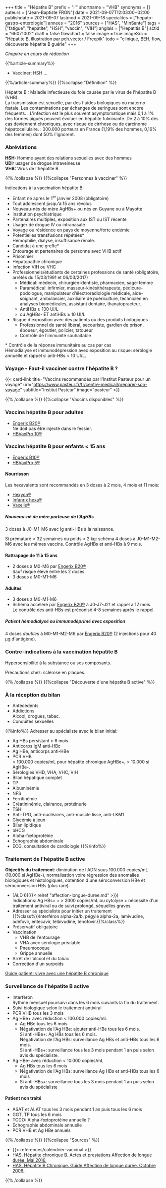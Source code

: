 +++
title = "Hépatite B"
prefix = "l'"
shortname = "VHB"
synonyms = []
auteurs = ["Jean-Baptiste FRON"]
date = 2021-09-07T12:03:00+02:00
publishdate = 2021-09-07
lastmod = 2021-09-18
specialites = ["hepato-gastro-enterologie"]
annees = "2016"
sources = ["HAS", "MinSante"]
tags = ["fatigue", "hepatite", "HSH", "vaccin", "VIH"]
anglais = ["Hepatitis B"]
sctid = "66071002"
draft = false
flowchart = false
image = true
imageSrc = "Hépatite B, illustration par pch.vector / Freepik"
todo = "clinique, BEH, flow, découverte hépatite B guérie"
+++

*Chapitre en cours de rédaction*

{{%article-summary%}}

- Vacciner: HSH ...

{{%/article-summary%}}
{{%collapse "Définition" %}}

Hépatite B
: Maladie infectieuse du foie causée par le virus de l'hépatite B (VHB).  
La transmission est sexuelle, par des fluides biologiques ou materno-fœtale. Les contaminations par échanges de seringues sont encore fréquents.
: L'infection est le plus souvent asymptomatique mais 0,1 à 1% des formes aiguës peuvent évoluer en hépatite fulminante. De 2 à 10% des cas deviennent chroniques, avec risque de cirrhose ou de carcinome hépatocellulaire.
: 300.000 porteurs en France (1,19% des hommes, 0,16% des femmes) dont 50% l'ignorent.

### Abréviations

**HSH:** Homme ayant des relations sexuelles avec des hommes  
**UDI:** usager de drogue intraveineuse  
**VHB:** Virus de l'hépatite B

{{% /collapse %}}
{{%collapse "Personnes à vacciner" %}}

Indications à la vaccination hépatite B:

- Enfant né après le 1<sup>er</sup> janvier 2008 (obligatoire)
- Tout adolescent jusqu'à 15 ans révolus
- Nouveau-nés de mère AgHBs+ ou nés en Guyane ou à Mayotte
- Institution psychiatrique
- Partenaires multiples, exposition aux IST ou IST récente
- Usager de drogue IV ou intranasale
- Voyage ou résidence en pays de moyenne/forte endémie
- Potentielles transfusions répétées*  
Hémophilie, dialyse, insuffisance rénale.
- Candidat à une greffe*
- Entourage et partenaires de personne avec VHB actif
- Prisonnier
- Hépatopathie chronique
- Infection VIH ou VHC
- Professionnels/étudiants de certaines professions de santé (obligatoire, arrêtés du 15/03/1991 et 06/03/2017)
  - Médical: médecin, chirurgien-dentiste, pharmacien, sage-femme
  - Paramédical: infirmier, masseur-kinésithérapeute, pédicure-podologue, manipulateur d’électroradiologie médicale, aide-soignant, ambulancier, auxiliaire de puériculture, technicien en analyses biomédicales, assistant dentaire, thanatopracteur.
  - AntiHBs ≥ 100 UI/L
  - ou AgHBs- ET antiHBs ≥ 10 UI/L
- Risque d'exposition avec des patients ou des produits biologiques  
  - Professionnel de santé libéral, secouriste, gardien de prison, éboueur, égoutier, policier, tatoueur
  - Contrôle de l'immunité souhaitable

\* Contrôle de la réponse immunitaire au cas par cas  
Hémodialyse et immunodépression avec exposition au risque: sérologie annuelle et rappel si anti-HBs < 10 UI/L.

### Voyage - Faut-il vacciner contre l'hépatite B ?

{{< card-link title="Vaccins recommandés par l'Institut Pasteur pour un voyage" url="https://www.pasteur.fr/fr/centre-medical/preparer-son-voyage" subtitle="Institut Pasteur" image="pasteur" >}}

{{% /collapse %}}
{{%collapse "Vaccins disponibles" %}}

### Vaccins hépatite B pour adultes

- [Engerix B20®](https://base-donnees-publique.medicaments.gouv.fr/affichageDoc.php?specid=62279329&typedoc=R)  
Ne doit pas être injecté dans le fessier.
- [HBVaxPro 10®](https://ec.europa.eu/health/documents/community-register/2021/20210111150361/anx_150361_fr.pdf)

### Vaccins hépatite B pour enfants < 15 ans

- [Engerix B10®](https://base-donnees-publique.medicaments.gouv.fr/affichageDoc.php?specid=65782652&typedoc=R)
- [HBVaxPro 5®](https://ec.europa.eu/health/documents/community-register/2021/20210111150361/anx_150361_fr.pdf)

#### Nourrisson

Les hexavalents sont recommandés en 3 doses à 2 mois, 4 mois et 11 mois:

- [Hexyon®](https://ec.europa.eu/health/documents/community-register/2021/20210628152184/anx_152184_fr.pdf)
- [Infanrix hexa®](https://ec.europa.eu/health/documents/community-register/2020/20200113147048/anx_147048_fr.pdf)
- [Vaxelis®](https://ec.europa.eu/health/documents/community-register/2020/20200924148951/anx_148951_fr.pdf)

##### Nouveau-né de mère porteuse de l'AgHBs

3 doses à J0-M1-M6 avec Ig anti-HBs à la naissance.

Si prématuré < 32 semaines ou poids < 2 kg: schéma 4 doses à J0-M1-M2-M6 avec les mêmes vaccins. Contrôle AgHBs et anti-HBs à 9 mois.

#### Rattrapage de 11 à 15 ans

- 2 doses à M0-M6 par [Engerix B20®](https://base-donnees-publique.medicaments.gouv.fr/affichageDoc.php?specid=62279329&typedoc=R)  
Sauf risque élevé entre les 2 doses.
- 3 doses à M0-M1-M6

#### Adultes

- 3 doses à M0-M1-M6
- Schéma accéléré par [Engerix B20®](https://base-donnees-publique.medicaments.gouv.fr/affichageDoc.php?specid=62279329&typedoc=R) à J0-J7-J21 et rappel à 12 mois.  
Le contrôle des anti-HBs est préconisé 4-8 semaines après le rappel.

##### Patient hémodialysé ou immunodéprimé avec exposition

4 doses *doubles* à M0-M1-M2-M6 par [Engerix B20®](https://base-donnees-publique.medicaments.gouv.fr/affichageDoc.php?specid=62279329&typedoc=R) (2 injections pour 40 µg d'antigène).  

### Contre-indications à la vaccination hépatite B

Hypersensibilité à la substance ou ses composants.

Précautions chez: sclérose en plaques.

{{% /collapse %}}
{{%collapse "Découverte d'une hépatite B active" %}}

### À la réception du bilan

- Antécédents
- Addictions  
Alcool, drogues, tabac.
- Conduites sexuelles

{{%info%}}
Adresser au spécialiste avec le bilan initial:

- Ag HBs persistant > 6 mois
- Anticorps IgM anti-HBc
- Ag HBe, anticorps anti-HBe
- PCR VHB  
\> 100.000 copies/mL pour hépatite chronique AgHBe+, > 10.000 si AgHBe-.
- Sérologies VHD, VHA, VHC, VIH
- Bilan hépatique complet
- TP
- Albuminémie
- NFS
- Ferritinémie
- Créatininémie, clairance, protéinurie
- TSH
- Anti-TPO, anti-nucléaires, anti-muscle lisse, anti-LKM1
- Glycémie à jeun
- Bilan lipidique
- bHCG
- Alpha-fœtoprotéine
- Échographie abdominale
- ECG, consultation de cardiologie
{{%/info%}}

### Traitement de l'hépatite B active

**Objectifs du traitement**: diminution de l'ADN sous 100.000 copies/mL (10.000 si AgHBe-), normalisation voire régression des anomalies biologiques et histologiques, obtention d'une séroconversion HBe et séroconversion HBs (plus rare).

- [ALD 6]({{< relref "affection-longue-duree.md" >}})  
Indications: Ag HBs+ + > 2000 copies/mL ou cytolyse + nécessité d'un traitement antiviral ou de suivi prolongé, séquelles graves.
- Adresser au spécialiste pour initier un traitement  
{{%class%}}Interféron alpha-2a/b, pégylé alpha-2a, lamivudine, adéfovir, entecavir, telbivudine, tenofovir.{{%/class%}}
- Préservatif obligatoire
- Vaccination
  - VHB de l'entourage
  - VHA avec sérologie préalable
  - Pneumocoque
  - Grippe annuelle
- Arrêt de l'alcool et du tabac
- Correction d'un surpoids

[Guide patient: vivre avec une hépatite B chronique](https://www.has-sante.fr/upload/docs/application/pdf/guide_patient_vhb.pdf)

### Surveillance de l'hépatite B active

- Interféron  
Rythme mensuel poursuivi dans les 6 mois suivants la fin du traitement.
- Suivi biologique selon le traitement antiviral
- PCR VHB tous les 3 mois
- Ag HBe+ avec réduction < 100.000 copies/mL
  - Ag HBe tous les 6 mois
  - Négativation de l'Ag HBe: ajouter anti-HBe tous les 6 mois.  
  Si anti-HBe+: Ag HBs tous les 6 mois.  
  Négativation de l'Ag HBs: surveillance Ag HBs et anti-HBs tous les 6 mois.  
  Si anti-HBs+: surveillance tous les 3 mois pendant 1 an puis selon avis du spécialiste.
- Ag HBe- avec réduction < 10.000 copies/mL
  - Ag HBs tous les 6 mois
  - Négativation de l'Ag HBs: surveillance Ag HBs et anti-HBs tous les 6 mois
  - Si anti-HBs+: surveillance tous les 3 mois pendant 1 an puis selon avis du spécialiste

#### Patient non traité

- ASAT et ALAT tous les 3 mois pendant 1 an puis tous les 6 mois
- GGT, TP tous les 6 mois
- TODO: Alpha-fœtoprotéine annuelle ?
- Échographie abdominale annuelle
- PCR VHB et Ag HBe annuels

{{% /collapse %}}
{{%collapse "Sources" %}}

- {{< references/calendrier-vaccinal >}}
- [HAS. Hépatite chronique B. Actes et prestations Affection de longue durée. Mai 2016.](https://www.has-sante.fr/upload/docs/application/pdf/lap_ald_6_final_juillet_2007.pdf)
- [HAS. Hépatite B Chronique. Guide Affection de longue durée. Octobre 2006.](https://www.has-sante.fr/jcms/c_452115/fr/ald-n6-hepatite-chronique-b)

{{% /collapse %}}
